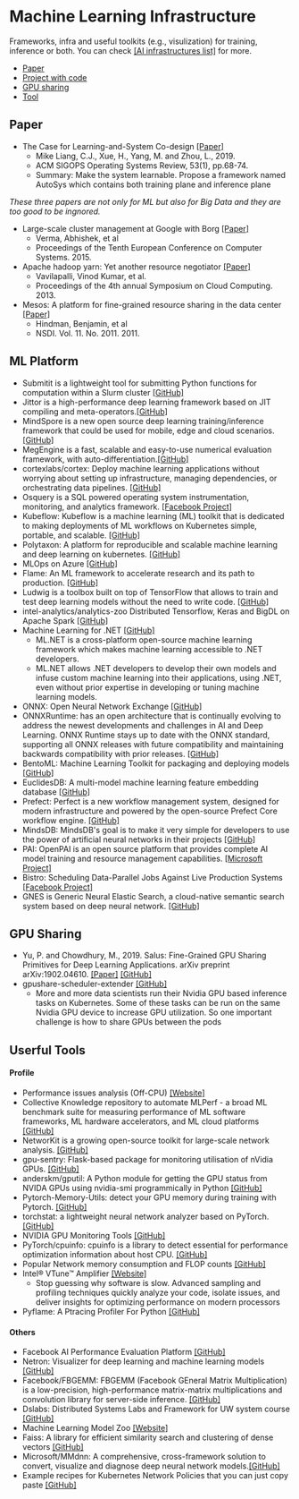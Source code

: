 # Machine Learning Infrastructure

Frameworks, infra and useful toolkits (e.g., visulization) for training, inference or both. You can check [[AI infrastructures list]](https://github.com/1duo/awesome-ai-infrastructures) for more.

- [Paper](#paper)
- [Project with code](#project)
- [GPU sharing](#gpu-sharing)
- [Tool](#userful-tools)

## Paper

- The Case for Learning-and-System Co-design [[Paper]](https://dl.acm.org/citation.cfm?id=3352031)
  - Mike Liang, C.J., Xue, H., Yang, M. and Zhou, L., 2019. 
  - ACM SIGOPS Operating Systems Review, 53(1), pp.68-74.
  - Summary: Make the system learnable. Propose a framework named AutoSys which contains both training plane and inference plane

*These three papers are not only for ML but also for Big Data and they are too good to be ingnored.*


- Large-scale cluster management at Google with Borg [[Paper]](https://static.googleusercontent.com/media/research.google.com/en//pubs/archive/43438.pdf)
  - Verma, Abhishek, et al
  - Proceedings of the Tenth European Conference on Computer Systems. 2015.
- Apache hadoop yarn: Yet another resource negotiator [[Paper]](https://www.cse.ust.hk/~weiwa/teaching/Fall15-COMP6611B/reading_list/YARN.pdf)
  - Vavilapalli, Vinod Kumar, et al. 
  - Proceedings of the 4th annual Symposium on Cloud Computing. 2013.
- Mesos: A platform for fine-grained resource sharing in the data center [[Paper]](https://people.eecs.berkeley.edu/~alig/papers/mesos.pdf)
  - Hindman, Benjamin, et al
  - NSDI. Vol. 11. No. 2011. 2011.


## ML Platform
- Submitit is a lightweight tool for submitting Python functions for computation within a Slurm cluster [[GitHub]](https://github.com/facebookincubator/submitit)
- Jittor is a high-performance deep learning framework based on JIT compiling and meta-operators.[[GitHub]](https://github.com/Jittor/jittor)
- MindSpore is a new open source deep learning training/inference framework that could be used for mobile, edge and cloud scenarios.[[GitHub]](https://github.com/mindspore-ai/mindspore)
- MegEngine is a fast, scalable and easy-to-use numerical evaluation framework, with auto-differentiation.[[GitHub]](https://github.com/MegEngine/MegEngine)
- cortexlabs/cortex: Deploy machine learning applications without worrying about setting up infrastructure, managing dependencies, or orchestrating data pipelines. [[GitHub]](https://github.com/cortexlabs/cortex)
- Osquery is a SQL powered operating system instrumentation, monitoring, and analytics framework. [[Facebook Project]](https://osquery.io/)
- Kubeflow: Kubeflow is a machine learning (ML) toolkit that is dedicated to making deployments of ML workflows on Kubernetes simple, portable, and scalable. [[GitHub]](https://github.com/kubeflow/pipelines)
- Polytaxon: A platform for reproducible and scalable machine learning and deep learning on kubernetes. [[GitHub]](https://github.com/polyaxon/polyaxon)
- MLOps on Azure [[GitHub]](https://github.com/microsoft/MLOps)
- Flame: An ML framework to accelerate research and its path to production. [[GitHub]](https://github.com/Open-ASAPP/flambe)
- Ludwig is a toolbox built on top of TensorFlow that allows to train and test deep learning models without the need to write code. [[GitHub]](https://github.com/uber/ludwig)
- intel-analytics/analytics-zoo Distributed Tensorflow, Keras and BigDL on Apache Spark [[GitHub]](https://github.com/intel-analytics/analytics-zoo)
- Machine Learning for .NET [[GitHub]](https://github.com/dotnet/machinelearning)
  - ML.NET is a cross-platform open-source machine learning framework which makes machine learning accessible to .NET developers.
  - ML.NET allows .NET developers to develop their own models and infuse custom machine learning into their applications, using .NET, even without prior expertise in developing or tuning machine learning models.
- ONNX: Open Neural Network Exchange [[GitHub]](https://github.com/onnx/onnx)
- ONNXRuntime: has an open architecture that is continually evolving to address the newest developments and challenges in AI and Deep Learning. ONNX Runtime stays up to date with the ONNX standard, supporting all ONNX releases with future compatibility and maintaining backwards compatibility with prior releases. [[GitHub]](https://github.com/microsoft/onnxruntime)
- BentoML: Machine Learning Toolkit for packaging and deploying models [[GitHub]](https://github.com/bentoml/BentoML)
- EuclidesDB: A multi-model machine learning feature embedding database [[GitHub]](https://github.com/perone/euclidesdb)
- Prefect: Perfect is a new workflow management system, designed for modern infrastructure and powered by the open-source Prefect Core workflow engine. [[GitHub]](https://github.com/PrefectHQ/prefect)
- MindsDB: MindsDB's goal is to make it very simple for developers to use the power of artificial neural networks in their projects [[GitHub]](https://github.com/mindsdb/mindsdb)
- PAI: OpenPAI is an open source platform that provides complete AI model training and resource management capabilities. [[Microsoft Project]](https://github.com/Microsoft/pai#resources)
- Bistro: Scheduling Data-Parallel Jobs Against Live Production Systems [[Facebook Project]](https://github.com/facebook/bistro)
- GNES is Generic Neural Elastic Search, a cloud-native semantic search system based on deep neural network. [[GitHub]](https://github.com/gnes-ai/gnes)


## GPU Sharing

- Yu, P. and Chowdhury, M., 2019. Salus: Fine-Grained GPU Sharing Primitives for Deep Learning Applications. arXiv preprint arXiv:1902.04610. [[Paper]](https://arxiv.org/pdf/1902.04610.pdf) [[GitHub]](https://github.com/SymbioticLab/Salus)
- gpushare-scheduler-extender [[GitHub]](https://github.com/AliyunContainerService/gpushare-scheduler-extender)
  - More and more data scientists run their Nvidia GPU based inference tasks on Kubernetes. Some of these tasks can be run on the same Nvidia GPU device to increase GPU utilization. So one important challenge is how to share GPUs between the pods
  
  
## Userful Tools

#### Profile

- Performance issues analysis (Off-CPU) [[Website]](http://www.brendangregg.com/offcpuanalysis.html)
- Collective Knowledge repository to automate MLPerf - a broad ML benchmark suite for measuring performance of ML software frameworks, ML hardware accelerators, and ML cloud platforms [[GitHub]](https://github.com/ctuning/ck-mlperf)
- NetworKit is a growing open-source toolkit for large-scale network analysis. [[GitHub]](https://github.com/kit-parco/networkit)
- gpu-sentry: Flask-based package for monitoring utilisation of nVidia GPUs. [[GitHub]](https://github.com/jacenkow/gpu-sentry)
- anderskm/gputil: A Python module for getting the GPU status from NVIDA GPUs using nvidia-smi programmically in Python [[GitHub]](https://github.com/anderskm/gputil)
- Pytorch-Memory-Utils: detect your GPU memory during training with Pytorch. [[GitHub]](https://github.com/Oldpan/Pytorch-Memory-Utils)
- torchstat: a lightweight neural network analyzer based on PyTorch. [[GitHub]](https://github.com/Swall0w/torchstat)
- NVIDIA GPU Monitoring Tools [[GitHub]](https://github.com/NVIDIA/gpu-monitoring-tools)
- PyTorch/cpuinfo: cpuinfo is a library to detect essential for performance optimization information about host CPU. [[GitHub]](https://github.com/pytorch/cpuinfo)
- Popular Network memory consumption and FLOP counts [[GitHub]](https://github.com/albanie/convnet-burden)
- Intel® VTune™ Amplifier [[Website]](https://software.intel.com/en-us/vtune)
  - Stop guessing why software is slow. Advanced sampling and profiling techniques quickly analyze your code, isolate issues, and deliver insights for optimizing performance on modern processors
- Pyflame: A Ptracing Profiler For Python [[GitHub]](https://github.com/uber/pyflame)

#### Others
- Facebook AI Performance Evaluation Platform [[GitHub]](https://github.com/facebook/FAI-PEP)
- Netron: Visualizer for deep learning and machine learning models [[GitHub]](https://github.com/lutzroeder/netron)
- Facebook/FBGEMM: FBGEMM (Facebook GEneral Matrix Multiplication) is a low-precision, high-performance matrix-matrix multiplications and convolution library for server-side inference. [[GitHub]](https://github.com/pytorch/FBGEMM)
- Dslabs: Distributed Systems Labs and Framework for UW system course [[GitHub]](https://github.com/emichael/dslabs)
- Machine Learning Model Zoo [[Website]](https://modelzoo.co/)
- Faiss: A library for efficient similarity search and clustering of dense vectors [[GitHub]](https://github.com/facebookresearch/faiss)
- Microsoft/MMdnn: A comprehensive, cross-framework solution to convert, visualize and diagnose deep neural network models.[[GitHub]](https://github.com/Microsoft/MMdnn)
- Example recipes for Kubernetes Network Policies that you can just copy paste [[GitHub]](https://github.com/ahmetb/kubernetes-network-policy-recipes)
